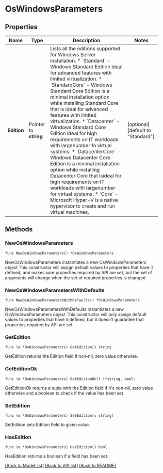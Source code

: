 # OsWindowsParameters

## Properties

Name | Type | Description | Notes
------------ | ------------- | ------------- | -------------
**Edition** | Pointer to **string** | Lists all the editions supported for Windows Server installation. * &#x60;Standard&#x60; - Windows Standard Edition ideal for advanced features with limited virtualization. * &#x60;StandardCore&#x60; - Windows Standard Core Edition is a minimal installation option while installing Standard Core that is ideal for advanced features with limited virtualization. * &#x60;Datacenter&#x60; - Windows Standard Core Edition ideal for high requirements on IT workloads with largenumber fo virtual systems. * &#x60;DatacenterCore&#x60; - Windows Datacenter Core Edition is a minimal installation option while installing Datacenter Core that isideal for high requirements on IT workloads with largenumber for virtual systems. * &#x60;Core&#x60; - Microsoft Hyper-V is a native hypervisor to create and run virtual machines. | [optional] [default to "Standard"]

## Methods

### NewOsWindowsParameters

`func NewOsWindowsParameters() *OsWindowsParameters`

NewOsWindowsParameters instantiates a new OsWindowsParameters object
This constructor will assign default values to properties that have it defined,
and makes sure properties required by API are set, but the set of arguments
will change when the set of required properties is changed

### NewOsWindowsParametersWithDefaults

`func NewOsWindowsParametersWithDefaults() *OsWindowsParameters`

NewOsWindowsParametersWithDefaults instantiates a new OsWindowsParameters object
This constructor will only assign default values to properties that have it defined,
but it doesn't guarantee that properties required by API are set

### GetEdition

`func (o *OsWindowsParameters) GetEdition() string`

GetEdition returns the Edition field if non-nil, zero value otherwise.

### GetEditionOk

`func (o *OsWindowsParameters) GetEditionOk() (*string, bool)`

GetEditionOk returns a tuple with the Edition field if it's non-nil, zero value otherwise
and a boolean to check if the value has been set.

### SetEdition

`func (o *OsWindowsParameters) SetEdition(v string)`

SetEdition sets Edition field to given value.

### HasEdition

`func (o *OsWindowsParameters) HasEdition() bool`

HasEdition returns a boolean if a field has been set.


[[Back to Model list]](../README.md#documentation-for-models) [[Back to API list]](../README.md#documentation-for-api-endpoints) [[Back to README]](../README.md)


